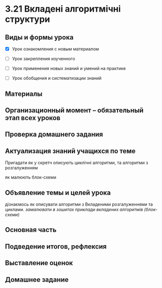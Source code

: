 # 3.21 Вкладені алгоритмічні структури

## Виды и формы урока

- [x] Урок ознакомления с новым материалом

- [ ] Урок закрепления изученного

- [ ] Урок применения новых знаний и умений на практике

- [ ] Урок обобщения и систематизации знаний

## Материалы

## Организационный момент – обязательный этап всех уроков

## Проверка домашнего задания

## Актуализация знаний учащихся по теме

Пригадати як у скретч описують циклічні алгоритми, та алгоритми з розгалуженням

як малюють блок-схеми

## Объявление темы и целей урока

дізнаємось як описувати алгоритми з Вкладеними розгалуженнями та циклами.
*замалювати в зошитах приклади вкладених алгоритмів (блок-схеми)*

## Основная часть

## Подведение итогов, рефлексия

## Выставление оценок

## Домашнее задание